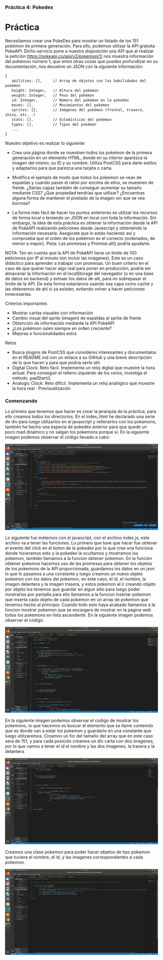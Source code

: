 ### Práctica 4: Pokedex

# Práctica

Necesitamos crear una PokeDex para mostrar un listado de los 151 pokémon de primera generación. Para ello, podemos utilizar la API gratuita PokeAPI. Dicho servicio pone a nuestra disposición una API que al realizar la petición https://pokeapi.co/api/v2/pokemon/1/ nos muestra información del pokémon número 1, que entre otras cosas que puedes profundizar en su documentación, nos devuelve un JSON con la siguiente información:

```
{
   abilities: [],     // Array de objetos con las habilidades del pokémon
   height: Integer,   // Altura del pokémon
   weigth: Integer,   // Peso del pokémon
   id: Integer,       // Número del pokémon en la pokedex
   moves: [],         // Movimientos del pokémon
   sprites: {},       // Imágenes del pokémon (frontal, trasera, shiny, etc...)
   stats: [],         // Estadísticas del pokémon
   types: [],         // Tipos del pokémon
   ...
}
```

Nuestro objetivo es realizar lo siguiente:

- Crea una página donde se muestren todos los pokémon de la primera generación en un elemento HTML, donde en su interior aparezca la imagen del mismo, su ID y su nombre. Utiliza PostCSS para darle estilos y adaptarlos para que parezca una tarjeta o carta.

- Modifica el ejemplo de modo que todos los pokemon se vean de espaldas y cuando pases el ratón por encima de ellos, se muestren de frente. ¿Serías capaz también de conseguir aumentar su tamaño mediante CSS? ¿Que propiedad tendrías que utilizar? ¿Encuentras alguna forma de mantener el pixelado de la imagen sin que se vea borrosa?

- La forma más fácil de hacer los puntos anteriores es utilizar los recursos de forma local o teniendo un JSON en local con toda la información. Sin embargo, la idea de esta práctica es obtener la información desde la API de PokéAPI realizando peticiones desde Javascript y obteniendo la información necesaria. Asegúrate que lo estás haciendo así y comprueba que el orden de los pokémon es el correcto (ordenados, de menor a mayor). Pista: Las promesas y Promise.all() podría ayudarte.

NOTA: Ten en cuenta que la API de PokéAPI tiene un límite de 100 peticiones por IP al minuto (sin incluir las imágenes). Este es un caso didáctico para aprender a trabajar con promesas. Un buen criterio en el caso de que querer hacer algo real para poner en producción, podría ser almacenar la información en el localStorage del navegador (o en una base de datos en backend) y extraer los datos de allí, para no sobrepasar el límite de la API. De esta forma estaríamos usando esa capa como caché y las obtenemos de ahí si ya existen, evitando volver a hacer peticiones innecesarias.

Criterios importantes

- Mostrar cartas visuales con información
- Cambio visual del sprite (imagen) de espaldas al sprite de frente
- Obtención de información mediante la API PokéAPI
- ¿Los pokémon salen siempre en orden creciente?
- Mejoras o funcionalidades extra

Retos

- Busca plugins de PostCSS que consideres interesantes y documentalos en el README.md con un enlace a su GitHub y una breve descripción de lo que hacen y para que podría serte útil.
- Digital Clock: Reto fácil. Implementa un reloj digital que muestre la hora actual. Para conseguir el relleno izquierdo de los ceros, investiga el método .padStart().
- Analogic Clock: Reto difícil. Implementa un reloj analógico que muestre la hora real · Previsualización

### Comenzando 

Lo primero que tenemos que hacer es crear la jerarquía de la práctica, para ello creamos todos los directorios. 
En el index_html he declarado una serie de div para luego utilizarlos en el javascript y rellenarlos con los pokemons, también he hecho una especia de pokedex anterior para que quede un poco mad dinámico y no salgan los pokemons porque sí. En la siguiente imagen podemos observar el código llevado a cabo:

![uno](imagenes/index.html.png)

Lo siguiente fue meternos con el javascript, con el archivo index.js, este archivo va a tener las funciones. Lo primero que tuve que hacer fue obtener el evento del click en el boton de la pokedex por lo que cree una funciona donde hicieramos esto y la pokedex la ocultamos y mostramos los pokemon, también llamamos a la funcion obtener pokemon. 
En la función obtener pokemos hacemos uso de las promesas para obtener los objetos de los pokemons de la API proporcionada, guardamos los datos en un json lo que lo pasamos a una constante y luego creamos un nuevo objeto pokemon con los datos del pokemon, en este caso, el id, el nombre, la imagen delantera y la imagen trasera, y estos pokemon al ir creando objeto por objeto los tenemos que guardar en algun sitio para luego poder mostrarlos por pantalla para ello llamamos a la funcion insertar pokemon que inserta cada objeto de cada pokemon en un array de pokemon que tenemos hecho al principio. Cuando todo esto haya acabado llamamos a la funcion mostrar pokemon que se encargara de mostrar en la pagina web todos los pokemons en lista ascendente. En la siguiente imagen podemos observar el código:

![dos](imagenes/index_js1.png)

En la siguiente imagen podemos observar el codigo de mostrar los pokemons, lo que hacemos es buscar el elemento que se llame contenido que es donde van a estar los pokemon y guardarlo en una constante que luego utilizaremos. 
Creamos un for del tamaño del array que en este caso sera de 151, y para cada posición creamos un div carta con dos imagenes, por lo que vamos a tener el id el nombre y las dos imagenes, la trasera y la delantera. 

![tres](imagenes/index_js2.png)

Creamos una clase pokemon para poder hacer objetos de tipo pokemon que tuviera el nombre, el id, y las imagenes correspondientes a cada pokemon. 

![cuatro](imagenes/pokemon.js.png)









